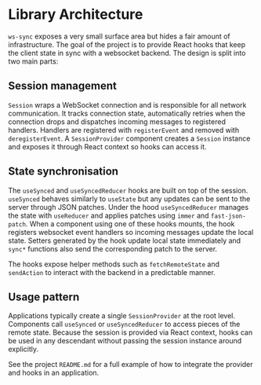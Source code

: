 # Library Architecture

`ws-sync` exposes a very small surface area but hides a fair amount of
infrastructure.  The goal of the project is to provide React hooks that keep the
client state in sync with a websocket backend.  The design is split into two
main parts:

## Session management

`Session` wraps a WebSocket connection and is responsible for all network
communication.  It tracks connection state, automatically retries when the
connection drops and dispatches incoming messages to registered handlers.
Handlers are registered with `registerEvent` and removed with
`deregisterEvent`.  A `SessionProvider` component creates a `Session` instance
and exposes it through React context so hooks can access it.

## State synchronisation

The `useSynced` and `useSyncedReducer` hooks are built on top of the session.
`useSynced` behaves similarly to `useState` but any updates can be sent to the
server through JSON patches.  Under the hood `useSyncedReducer` manages the
state with `useReducer` and applies patches using `immer` and
`fast-json-patch`.  When a component using one of these hooks mounts, the hook
registers websocket event handlers so incoming messages update the local state.
Setters generated by the hook update local state immediately and `sync*`
functions also send the corresponding patch to the server.

The hooks expose helper methods such as `fetchRemoteState` and `sendAction` to
interact with the backend in a predictable manner.

## Usage pattern

Applications typically create a single `SessionProvider` at the root level.
Components call `useSynced` or `useSyncedReducer` to access pieces of the remote
state.  Because the session is provided via React context, hooks can be used in
any descendant without passing the session instance around explicitly.

See the project `README.md` for a full example of how to integrate the provider
and hooks in an application.
